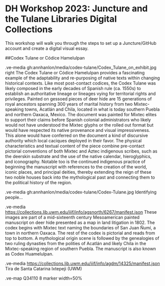# DH Workshop 2023: Juncture and the Tulane Libraries Digital Collections

This workshop will walk you through the steps to set up a Juncture/GitHub account and create a digital visual essay. 

##Codex Tulane or Códice Hamelulpan

.ve-media gh:annhanlon/media/codex-tulane/Codex_Tulane_on_exhibit.jpg right
The Codex Tulane or Códice Hamelulpan provides a fascinating example of the adaptability and re-purposing of native texts within changing historical contexts.  Like most post-contact codices, the Codex Tulane was likely composed in the early decades of Spanish rule (ca. 1550s) to establish an authoritative lineage or lineages vying for territorial rights and privileges.  Painted on gessoed pieces of deer hide are 15 generations of royal ancestors spanning 300 years of marital history from two Mixtec-speaking towns, Acatlán and Chila, located in what is today southern Puebla and northern Oaxaca, Mexico.  The document was painted for Mixtec elites to support their claims before Spanish colonial administrators who likely would not have understood the Mixtec glyphs or the rolled out format but would have respected its native provenance and visual impressiveness.  This alone would have conferred on the document a kind of discursive authority which local caciques deployed in their favor. The physical characteristics and textual content of the piece combine pre-contact pictorial conventions of both Mixtec and Aztec indigenous scribes, such as the deerskin substrate and the use of the native calendar, hieroglyphics, and iconography.  Notable too is the continued indigenous practice of beginning the manuscript with references to the creation of the world, iconic places, and principal deities, thereby extending the reign of these two noble houses back into the mythological past and connecting them to the political history of the region.


.ve-media gh:annhanlon/media/codex-tulane/Codex-Tulane.jpg
Identifying people...

.ve-media https://collections.lib.uwm.edu/iiif/info/agsnorth/6267/manifest.json
These images are part of a mid-sixteenth century Mesoamerican painted manuscript on deer hide presented as a map in land litigation in 1802. The codex begins with Mixtec text naming the boundaries of San Juan Ñumí, a town in northern Oaxaca. The rest of the codex is pictorial and reads from top to bottom. A mythological origin scene is followed by the genealogies of two ruling dynasties from the polities of Acatlán and likely Chila in the Mixtec-speaking region of southern Puebla. The manuscript is also known as Codex Huamelulpan.

.ve-media https://collections.lib.uwm.edu/iiif/info/agdm/14325/manifest.json
Tira de Santa Catarina Ixtepeji (UWM) 

.ve-map Q34110 8 marker width=50%